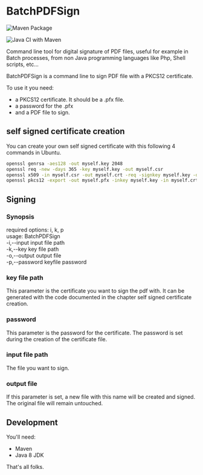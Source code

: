 # BatchPDFSign

![Maven Package](https://github.com/Jocomol/BatchPDFSign/workflows/Maven%20Package/badge.svg)  

![Java CI with Maven](https://github.com/Jocomol/BatchPDFSign/workflows/Java%20CI%20with%20Maven/badge.svg)  



Command line tool for digital signature of PDF files, useful for example in Batch processes, from non Java programming languages like Php, Shell scripts, etc...
 
BatchPDFSign is a command line to sign PDF file with a PKCS12 certificate.

To use it you need: 
- a PKCS12 certificate. It should be a <filename>.pfx file.
- a password for the .pfx
- and a PDF file to sign.

## self signed certificate creation
You can create your own self signed certificate with this following 4 commands in Ubuntu.

```bash
openssl genrsa -aes128 -out myself.key 2048
openssl req -new -days 365 -key myself.key -out myself.csr
openssl x509 -in myself.csr -out myself.crt -req -signkey myself.key -days 365
openssl pkcs12 -export -out myself.pfx -inkey myself.key -in myself.crt
```

## Signing
### Synopsis
required options: i, k, p  
usage: BatchPDFSign  
 -i,--input <arg>      input file path  
 -k,--key <arg>        key file path  
 -o,--output <arg>     output file  
 -p,--password <arg>   keyfile password  

### key file path
This parameter is the certificate you want to sign the pdf with. It can be generated with the code documented in the chapter self signed certificate creation.

### password
This parameter is the password for the certificate. The password is set during the creation of the certificate file.

### input file path
The file you want to sign.

### output file
If this parameter is set, a new file with this name will be created and signed. The original file will remain untouched.

## Development
You'll need:
- Maven
- Java 8 JDK

That's all folks.
